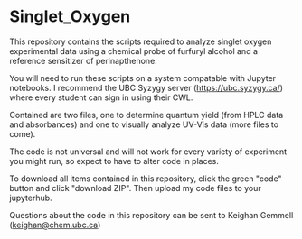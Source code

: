 # Singlet_Oxygen
This repository contains the scripts required to analyze singlet oxygen experimental data using a chemical probe of furfuryl alcohol and a reference sensitizer of perinapthenone.  

You will need to run these scripts on a system compatable with Jupyter notebooks. I recommend the UBC Syzygy server (https://ubc.syzygy.ca/) where every student can sign in using their CWL. 

Contained are two files, one to determine quantum yield (from HPLC data and absorbances) and one to visually analyze UV-Vis data (more files to come). 

The code is not universal and will not work for every variety of experiment you might run, so expect to have to alter code in places. 

To download all items contained in this repository, click the green "code" button and click "download ZIP". Then upload my code files to your jupyterhub. 

Questions about the code in this repository can be sent to Keighan Gemmell (keighan@chem.ubc.ca)
